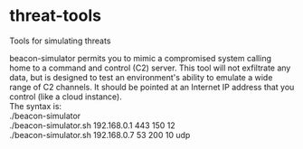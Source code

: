 # threat-tools
Tools for simulating threats

beacon-simulator permits you to mimic a compromised system calling home to a command and control (C2) server. This tool will not exfiltrate any data, but is designed to test an environment's ability to emulate a wide range of C2 channels. It should be pointed at an Internet IP address that you control (like a cloud instance). <br/> The syntax is: <br/> 
./beacon-simulator <IP> <port> <beacon interval in seconds> <jitter range in seconds> <br/>
  ./beacon-simulator.sh 192.168.0.1 443 150 12 <br/>
  ./beacon-simulator.sh 192.168.0.7 53 200 10 udp <br/>
